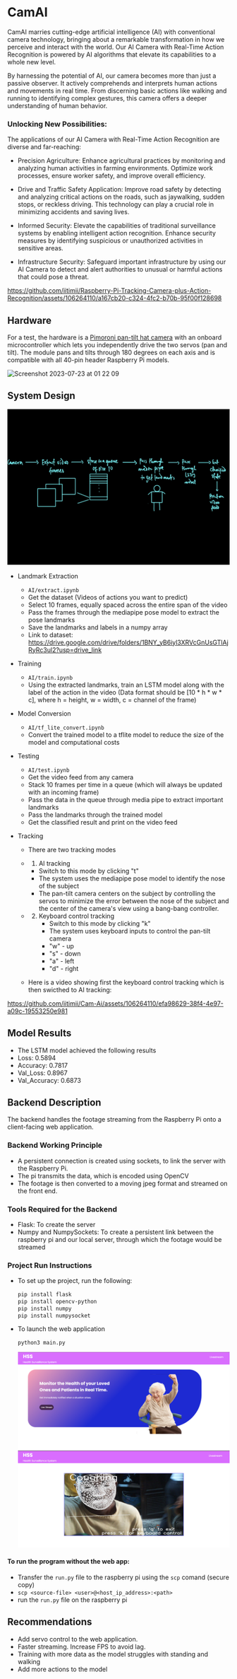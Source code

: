 # CamAI

CamAI marries cutting-edge artificial intelligence (AI) with conventional camera technology, bringing about a remarkable transformation in how we perceive and interact with the world. Our AI Camera with Real-Time Action Recognition is powered by  AI algorithms that elevate its capabilities to a whole new level.

By harnessing the potential of AI, our camera becomes more than just a passive observer. It actively comprehends and interprets human actions and movements in real time. From discerning basic actions like walking and running to identifying complex gestures, this camera offers a deeper understanding of human behavior.

### Unlocking New Possibilities:
The applications of our AI Camera with Real-Time Action Recognition are diverse and far-reaching:

- Precision Agriculture: Enhance agricultural practices by monitoring and analyzing human activities in farming environments. Optimize work processes, ensure worker safety, and improve overall efficiency.

- Drive and Traffic Safety Application: Improve road safety by detecting and analyzing critical actions on the roads, such as jaywalking, sudden stops, or reckless driving. This technology can play a crucial role in minimizing accidents and saving lives.

- Informed Security: Elevate the capabilities of traditional surveillance systems by enabling intelligent action recognition. Enhance security measures by identifying suspicious or unauthorized activities in sensitive areas.

- Infrastructure Security: Safeguard important infrastructure by using our AI Camera to detect and alert authorities to unusual or harmful actions that could pose a threat.

https://github.com/iitimii/Raspberry-Pi-Tracking-Camera-plus-Action-Recognition/assets/106264110/a167cb20-c324-4fc2-b70b-95f00f128698

## Hardware
For a test, the hardware is a [Pimoroni pan-tilt hat camera](https://shop.pimoroni.com/products/pan-tilt-hat?variant=22408353287) with an onboard microcontroller which lets you independently drive the two servos (pan and tilt). The module pans and tilts through 180 degrees on each axis and is compatible with all 40-pin header Raspberry Pi models.

<img width="454" alt="Screenshot 2023-07-23 at 01 22 09" src="https://github.com/iitimii/Raspberry-Pi-Tracking-Camera-plus-Action-Recognition/assets/44223263/7430d87b-722b-434a-8158-15253fff86fa">

## System Design 
![flow](./images/graph.jpg)

- Landmark Extraction
  - ```AI/extract.ipynb```
  - Get the dataset (Videos of actions you want to predict)
  - Select 10 frames, equally spaced across the entire span of the video
  - Pass the frames through the mediapipe pose model to extract the pose landmarks
  - Save the landmarks and labels in a numpy array
  - Link to dataset: https://drive.google.com/drive/folders/1BNY_yB6iyl3XRVcGnUsGTlAjRyRc3ul2?usp=drive_link


- Training
  - ```AI/train.ipynb```
  - Using the extracted landmarks, train an LSTM model along with the label of the action in the video (Data format should be [10 * h * w * c], where h = height, w = width, c = channel of the frame)

- Model Conversion
  - ```AI/tf_lite_convert.ipynb```
  - Convert the trained model to a tflite model to reduce the size of the model and computational costs

- Testing
  - ```AI/test.ipynb```
  - Get the video feed from any camera
  - Stack 10 frames per time in a queue (which will always be updated with an incoming frame)
  - Pass the data in the queue through media pipe to extract important landmarks 
  - Pass the landmarks through the trained model
  - Get the classified result and print on the video feed

- Tracking
  - There are two tracking modes
  - 1) AI tracking
      - Switch to this mode by clicking "t"
      - The system uses the mediapipe pose model to identify the nose of the subject
      - The pan-tilt camera centers on the subject by controlling the servos to minimize the error between the nose of the subject and the center of the camera's view using a bang-bang controller.
  - 2) Keyboard control tracking
       - Switch to this mode by clicking "k"
       - The system uses keyboard inputs to control the pan-tilt camera
       - "w" - up
       - "s" - down
       - "a" - left
       - "d" - right
   
  - Here is a video showing first the keyboard control tracking which is then swicthed to AI tracking:

https://github.com/iitimii/Cam-Ai/assets/106264110/efa98629-38f4-4e97-a09c-19553250e981


## Model Results
- The LSTM model achieved the following results
- Loss: 0.5894
- Accuracy: 0.7817
- Val_Loss: 0.8967
- Val_Accuracy: 0.6873

## Backend Description
The backend handles the footage streaming from the Raspberry Pi onto a client-facing web application.

### Backend Working Principle
- A persistent connection is created using sockets, to link the server with the Raspberry Pi.
- The pi transmits the data, which is encoded using OpenCV
- The footage is then converted to a moving jpeg format and streamed on the front end.
  
### Tools Required for the Backend
- Flask: To create the server
- Numpy and NumpySockets: To create a persistent link between the raspberry pi and our local server, through which the footage would be streamed
  
### Project Run Instructions
- To set up the project, run the following:
  ```
  pip install flask
  pip install opencv-python
  pip install numpy
  pip install numpysocket
  ```
- To launch the web application
  ```
  python3 main.py
  ```
  ![Home page](./images/home.png)
  ![Working model](./images/web-screenshot.jpg)


#### To run the program without the web app:
- Transfer the ```run.py``` file to the raspberry pi using the ```scp``` comand (secure copy)
- ```scp <source-file> <user>@<host_ip_address>:<path> ```
- run the ```run.py``` file on the raspberry pi

## Recommendations
- Add servo control to the web application.
- Faster streaming. Increase FPS to avoid lag.
- Training with more data as the model struggles with standing and walking
- Add more actions to the model
